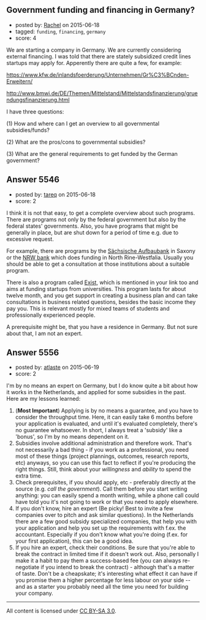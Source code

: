 ## Government funding and financing in Germany?

- posted by: [Rachel](https://stackexchange.com/users/6324561/rachel) on 2015-06-18
- tagged: `funding`, `financing`, `germany`
- score: 4

We are starting a company in Germany. We are currently considering external financing. I was told that there are stately subsidized credit lines startups may apply for. Apperently there are quite a few, for example:

https://www.kfw.de/inlandsfoerderung/Unternehmen/Gr%C3%BCnden-Erweitern/

http://www.bmwi.de/DE/Themen/Mittelstand/Mittelstandsfinanzierung/gruendungsfinanzierung.html

I have three questions: 

(1) How and where can I get an overview to all governmental subsidies/funds?

(2) What are the pros/cons to governmental subsidies?

(3) What are the general requirements to get funded by the German government?


## Answer 5546

- posted by: [tareq](https://stackexchange.com/users/3965207/tareq) on 2015-06-18
- score: 2

<p>I think it is not that easy, to get a complete overview about such programs.
There are programs not only by the federal government but also by the federal states' governments. Also, you have programs that might be generally in place, but are shut down for a period of time e.g. due to excessive request.</p>

<p>For example, there are programs by the <a href="http://www.sab.sachsen.de/de/p_arbeit/zielgruppen_sf/index.jsp" rel="nofollow">Sächsische Aufbaubank</a> in Saxony
or the <a href="http://www.nrwbank.de/de/themen/gruendung/index.html" rel="nofollow">NRW bank</a> which does funding in North Rine-Westfalia. Usually you should be able to get a consultation at those institutions about a suitable program.</p>

<p>There is also a program called <a href="http://www.bmwi.de/DE/Themen/Mittelstand/Mittelstandsfinanzierung/gruendungsfinanzierung,did=508042.html" rel="nofollow">Exist</a>, which is mentioned in your link too and aims at funding startups from universities. This program lasts for about twelve month, and you get support in creating a business plan and can take consultations in business related questions,
besides the basic income they pay you. This is relevant mostly for mixed teams of students and professionally experienced people.</p>

<p>A prerequisite might be, that you have a residence in Germany. But not sure about that, I am not an expert.</p>



## Answer 5556

- posted by: [atlaste](https://stackexchange.com/users/1021317/atlaste) on 2015-06-19
- score: 2

I'm by no means an expert on Germany, but I do know quite a bit about how it works in the Netherlands, and applied for some subsidies in the past. Here are my lessons learned:

1. (**Most Important**) Applying is by no means a guarantee, and you have to consider the throughput time. Here, it can easily take 6 months before your application is evaluated, and until it's evaluated completely, there's no guarantee whatsoever. In short, I always treat a 'subsidy' like a 'bonus', so I'm by no means dependent on it.
2. Subsidies involve additional administration and therefore work. That's not necessarily a bad thing - if you work as a professional, you need most of these things (project plannings, outcomes, research reports, etc) anyways, so you can use this fact to reflect if you're producing the right things. Still, think about your *willingness* and *ability* to spend the extra time.
3. Check prerequisites, if you should apply, etc - preferably directly at the source (e.g. *call the government*). Call them before you start writing anything: you can easily spend a month writing, while a phone call could have told you it's not going to work or that you need to apply elsewhere.
4. If you don't know, hire an expert (Be picky! Best to invite a few companies over to pitch and ask similar questions). In the Netherlands there are a few good subsidy specialized companies, that help you with your application and help you set up the requirements with f.ex. the accountant. Especially if you don't know what you're doing (f.ex. for your first application), this can be a good idea.
5. If you hire an expert, check their conditions. Be sure that you're able to break the contract in limited time if it doesn't work out. Also, personally I make it a habit to pay them a success-based fee (you can always re-negotiate if you intend to break the contract) - although that's a matter of taste. Don't be a cheapskate; it's interesting what effect it can have if you promise them a higher percentage for less labour on your side -- and as a starter you probably need all the time you need for building your company.



---

All content is licensed under [CC BY-SA 3.0](https://creativecommons.org/licenses/by-sa/3.0/).
